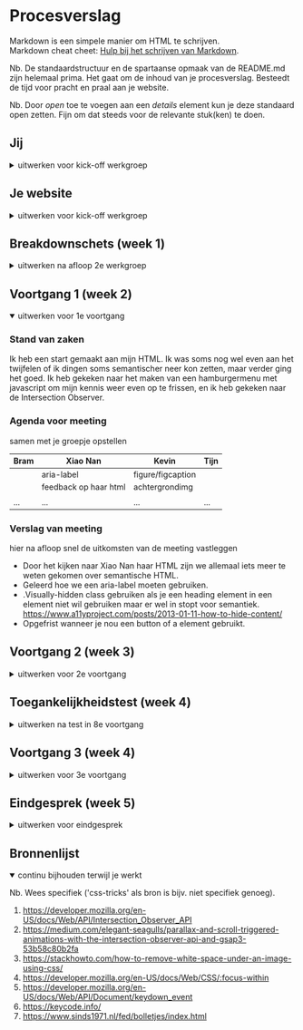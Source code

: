 # Procesverslag
Markdown is een simpele manier om HTML te schrijven.  
Markdown cheat cheet: [Hulp bij het schrijven van Markdown](https://github.com/adam-p/markdown-here/wiki/Markdown-Cheatsheet).

Nb. De standaardstructuur en de spartaanse opmaak van de README.md zijn helemaal prima. Het gaat om de inhoud van je procesverslag. Besteedt de tijd voor pracht en praal aan je website.

Nb. Door *open* toe te voegen aan een *details* element kun je deze standaard open zetten. Fijn om dat steeds voor de relevante stuk(ken) te doen.

## Jij

<details>
<summary>uitwerken voor kick-off werkgroep</summary>

### Auteur:
Bram Tersteeg.

#### Je startniveau:
Rood, ken wel een beetje maar ben nog niet mega goed.

#### Je focus:
Surface plane en responsive
 
</details>


## Je website

<details>
<summary>uitwerken voor kick-off werkgroep</summary>

### Je opdracht:
https://www.orsm.jp/#top

#### Screenshot(s) van de eerste pagina (small screen): 
Landing section
<img src="images/screenshots/screenshot_1.png" width="375px" alt="Op de landing section is een achtergrond, menu en een afbeelding te zien. Ook is er een button te zien die aangeeft dat je naar beneden moet scrollen.">

#### Screenshot(s) van de tweede pagina (small screen):
Begin animatie
<img src="images/screenshots/screenshot_2.png" width="375px" alt="De section begint met een animatie die het scherm uit beweegt. Hierna is het nieuws zichtbaar">
News section
<img src="images/screenshots/screenshot_3.png" width="375px" alt="Na de animatie is er nieuws te zien met een paar categorieën. Ook bevinden zich er een aantal afbeeldingen omheen en een verticaal scroll menu.">
 
</details>



## Breakdownschets (week 1)

<details>
<summary>uitwerken na afloop 2e werkgroep</summary>

### de hele pagina: 
<img src="images/breakdown_schetsen/breakdown_hele_pagina.jpg" width="375px" alt="breakdown van de hele pagina">

### dynamisch deel 1 (scrollanimatie): 
<img src="images/breakdown_schetsen/breakdown_dynamisch_deel1.jpg" width="375px" alt="breakdown van het begin van de scrollanimatie">
<img src="images/breakdown_schetsen/breakdown_dynamisch_deel2.jpg" width="375px" alt="breakdown van de scrollanimatie halverwege">

### dynamisch deel 2 (hamburgermenu mobiel): 
<img src="images/breakdown_schetsen/breakdown_dynamisch2_deel1.jpg" width="375px" alt="breakdown van het menu dat openklapt">

</details>





## Voortgang 1 (week 2)

<details open>
<summary>uitwerken voor 1e voortgang</summary>

### Stand van zaken
Ik heb een start gemaakt aan mijn HTML. Ik was soms nog wel even aan het twijfelen of ik dingen soms semantischer neer kon zetten, maar verder ging het goed. Ik heb gekeken naar het maken van een hamburgermenu met javascript om mijn kennis weer even op te frissen, en ik heb gekeken naar de Intersection Observer.  


### Agenda voor meeting
samen met je groepje opstellen

| Bram     | Xiao Nan         | Kevin    | Tijn        |
| ---      | ---              | ---      | ---         |
|  | aria-label | figure/figcaption |  |
|          | feedback op haar html | achtergrondimg |   |
|          |                  |          |             |
| ...      | ...              | ...      | ...         |


### Verslag van meeting
hier na afloop snel de uitkomsten van de meeting vastleggen

- Door het kijken naar Xiao Nan haar HTML zijn we allemaal iets meer te weten gekomen over semantische HTML.
- Geleerd hoe we een aria-label moeten gebruiken.
- .Visually-hidden class gebruiken als je een heading element in een element niet wil gebruiken maar er wel in stopt voor semantiek. https://www.a11yproject.com/posts/2013-01-11-how-to-hide-content/ 
- Opgefrist wanneer je nou een button of a element gebruikt.

</details>


## Voortgang 2 (week 3)

<details>
<summary>uitwerken voor 2e voortgang</summary>

### Stand van zaken
Ik ben verder gegaan aan mijn HTML en heb hierbij wat content toegevoegd aan mijn website. De sections staan en zijn nu scrollbaar met de intersection observer (hoewel deze het nu even niet goed doet.) Ik ben van plan alle content eerst in de website te zetten en daarna aan de animaties te beginnen.


### Agenda voor meeting
samen met je groepje opstellen

| Bram     | Xiao Nan          | Kevin    | Tijn       |
| ---            | ---                | ---          | ---              |
| toevoegen van een slider | witruimte tussen afbeelding en section weghalen | hamburgermenu |    |
|                |                    |              |                  |
| ...            | ...                | ...          | ...              |

Bonus tip van Yunus: Schrijf zo helder mogelijke css, toepassen van bepaalde structuur kan helpen.

### Verslag van meeting
hier na afloop snel de uitkomsten van de meeting vastleggen

- Door de link naar Sanne zijn voorbeelden over sliders, wist ik beter hoe ik mijn eigen sliders aan moest pakken.
- Ik ben iets meer te weten gekomen over debuggen, omdat Xiao Nan een probleem had waar de studentassistenten ook niet zo snel een antwoord op wisten.

</details>


## Toegankelijkheidstest (week 4)

<details>
<summary>uitwerken na test in 8e voortgang</summary>

### Bevindingen
1. Button voor het hamburgermenu word overgeslagen aan het begin.
2. Als het menu openstaat is andere content op de pagina nog gewoon toegankelijk wat niet hoort.
3. Met de screenreader was er een goede scheiding tussen Engelse en Japanese content en veranderde hij goed van stem. Alleen konder sommige aria-labels nog duidelijker.
4. Met de wazige bril was sommige tekst soms slecht leesbaar, dit gelde vooral voor de content van de slider.

#### Overgeslagen hamburgericoon (Toetsenbord)
Bij het tabben door de website werd op mobiel elke keer het hamburgermenu overgeslagen en ging je meteen naar de live section toe. 

Ik had hiernaar gekeken en wat het had opgelost was om de tabIndex van 0 naar 1 te veranderen.

<img src="images/tabindex0.png" width="375px" alt="Image waar de tabindex 0 is">
<img src="images/tabindex1.png" width="375px" alt="Image waar de tabindex 1 is">


#### Alle content toegankelijk als menu openstaat (Toetsenbord)
Bij het tabben kwam ik er achter dat als het menu openstaat hij gewoon naar de volgende section toe tabbed als je bij het laatste menu item bent.

Michiel en ik hadden dit nagevraagd aan Sanne en hij gaf ons een paar links waarmee we dit probleem aan konden pakken.

1. https://developer.mozilla.org/en-US/docs/Web/API/Document/keydown_event
2. https://developer.mozilla.org/en-US/docs/Web/CSS/:focus-within
3. https://keycode.info/

Ik heb besloten hiernaar te gaan kijken als ik tijd over heb.

#### Zowel Japans als Engels (screenreader)
Voor mijn website was het een uitdaging om zowel Japans en Engels leesbaar te kunnen maken met de screenreader. Gelukkig ging dit goed omdat ik al vrij vroeg op Japanse elementen de lang had verandert naar "ja". Het enige wat soms nog een beetje moeizaam ging was dat ik een element slecht had uitgelegd of dat twee elementen die gewrapped waren niet goed voor werder gelezen.

<img src="images/back_to_top_button_before.png" width="375px" alt="back to top button voor veranderingen">

Na een gesprekje te hebben gehad met Sanne vertelde hij over aria-hidden="true". Ik heb dit opgezocht en toen zelf proberen te gebruiken.
https://developer.mozilla.org/en-US/docs/Web/Accessibility/ARIA/ARIA_Techniques/Using_the_aria-hidden_attribute

<img src="images/back_to_top_button_after.png" width="375px" alt="back to top button na veranderingen">


#### Sommige content onleesbaar voor slechtzienden
Door een wazige bril op te hebben gezet kwam ik erachter dat kleine dingen in de slider bijvoorbeeld slecht leesbaar waren. Daarom heb ik besloten de mobiele versie van de website ook mee te maken. De titels waren wel groot genoeg om te lezen met de bril op. Ik zou dit op kunnen lossen door op mobiel specifiek, de kleine content uit de slider bijvoorbeeld grotere blokken te kunnen geven.

<img src="images/slider_voor.png" width="375px" alt="de slider voor de veranderingen">
<img src="images/slider_na.png" width="375px" alt="de slider na de veranderingen">


</details>





## Voortgang 3 (week 4)

<details>
<summary>uitwerken voor 3e voortgang</summary>

### Stand van zaken

Ik heb een tijd zitten twijfelen om mobiel anders te maken dan desktop. In de echte site is er een aparte versie voor mobiel en desktop, hij stemt dit automatisch af op het device dat gebruikt word. Hierom leek mij dit leuk om dit ook te proberen, ik heb hierom nu images toegevoegd die tussen de section geplaatst worden als mobiele banners. Deze banners krijgen op groot scherm een display: none; zodat ze zichzelf verbergen. Ook werken de sliders anders op mobiel omdat ze zo beter leesbaar zijn.

Na het toevoegen van de banners op mobiel kwam hier helaas witruimte onder te zitten die ik niet weg kon krijgen. Na met Yunus gepraat te hebben vonden wij dit artikel:
https://stackhowto.com/how-to-remove-white-space-under-an-image-using-css/

In dit artikel stond dat je een display: block; op de image moest zetten. Dit heb ik ook gedaan en toen ging gelukkig de witruimte weg.

<img src="images/display_block.png" width="375px" alt="display block op image">


### Agenda voor meeting
samen met je groepje opstellen

| Bram      | Kevin         | Xiao Nan   |       
| ---            | ---                | ---          | 
| Animation voor section  | Niet meeschalende foto + tekst | rare witruimte boven foto   | 
| Mediaqueries | Overscroll-behavior | Javascript | 
| ...            | ...                | ...          | 


### Verslag van meeting
hier na afloop snel de uitkomsten van de meeting vastleggen

- Ik heb verduidelijking gekregen over hoe ik de animaties precies aan kan pakken.
- Kevin en Xiao Nan weten nu hoe ze de rare witruimte bij een foto weg kunnen krijgen als het ooit bij ze gebeurd.

</details>





## Eindgesprek (week 5)

<details>
<summary>uitwerken voor eindgesprek</summary>

### Stand van zaken
De laatste week was voor mij nog wel een beetje aanpoten. Ik wilde nog best veel dingen van mijn website uitwerken. Ik heb bijvoorbeeld kleine animaties uitgewerkt voor de pijltjes van de sliders, en voor de button in de video section waarmee je weer omhoog kon scrollen. Ik heb er ook voor gekozen om mijn code te verspreiden over meerdere css bestanden. Ik heb css bestanden gemaakt voor de meerdere formaten schermen en voor de section animaties.

Links zijn de keyframes van de arrow animatie te zien, en rechts die van de section animaties.

<img src="images/keyframes_van_de_arrow_animaties.png" width="375px" alt="keyframes van de arrow animaties">
<img src="images/keyframes_van_de_section_animaties.png" width="375px" alt="keyframes van de section animaties">

Ook heb ik geprobeerd om meerdere sliders in de website te zetten. Dit ging een beetje moeizaam omdat ik het moeilijk vond om de code van Sanne aan te passen. Dit was niet omdat Sanne warrige code schreef, maar omdat ik zelf nog niet heel goed ben in JavaScript :)

<img src="images/foutmelding.png" width="375px" alt="foutmelding">

Ik heb uiteindelijk Deanna om hulp gevraagd omdat ik er zelf niet uitkwam. Nadat ik haar om hulp had gevraagd kwam ik pas achter de fout. Toen ik aan het begin van de dag de sliders in de website ging zetten had ik ze allemaal dezelfde IDs gegeven, element1, element2 enz. Dit mag natuurlijk niet dus had ik ze aangepast, maar ik had de bolletjes hun href niet mee verandert waardoor ze stuk gingen. Dit realiseerde ik me natuurlijk pas nadat ik Deanna een berichtje had gestuurd. 

<img src="images/nav_voor.png" width="375px" alt="nav voor mijn aanpassing">
<img src="images/nav_na.png" width="375px" alt="na na mijn aanpassing">

Ik heb ook mijn intersection observer bijgewerkt zodat hij het weer zou doen. De code die ik al gebruikte was nog niet goed geoptimaliseerd voor het gebruik van scroll-snap daarom ben ik gaan zoeken naar een ander voorbeeld die wel werkte.

https://codepen.io/michellebarker/pen/XwQXGv

Ik vond het fijne aan dit voorbeeld dat hij aparte functies had gemaakt voor het toevoegen en verwijderen van de class.

<img src="images/IO_oud.png" width="375px" alt="oude code van de intersection observer" style="vertical-align: top;">
<img src="images/IO_nieuw.png" width="375px" alt="nieuwe code van de intersection observer">

Ik heb me de laatste dag bezig gehouden met alles netjes maken. Ik heb bijvoorbeeld de section animaties toegevoegd. Dit had ik de dag ervoor ook geprobeerd met een ::before en ::after maar dat lukte mij helaas niet. Daarom had ik op de laatste dag ervoor gekozen om dit toch te doen met een aparte div waar alle images in stonden. 

<img src="images/section_animatie_div.png" width="375px" alt="div waar de images van de section animatie in staan">

Er zijn een hele boel dingen die ik helaas nog niet uit heb kunnen werken omdat ik hier niet genoeg tijd voor over had. 

- De modal popup die opkomt als je op de detail button drukt.
- Op mobiel zorgen dat je in het hamburger menu blijft als je hem opent doormiddel van tabben.
- Nav menu met dots aan de zijkant dat verandert op basis van welke section je zit. 
- Sticky menu dat met je mee scrollt.

### Screenshot(s)

Hieronder zijn de eindresultaten van mijn website te zien. Door de scroll-snap kan ik helaas mijn medium en large screen niet screenshotten, maar deze zijn gelukkig in mijn testomgeving te vinden. 

<img src="images/website_mobile.jpg" width="375px" alt="mijn website op mobiel">

</details>

## Bronnenlijst

<details open>
<summary>continu bijhouden terwijl je werkt</summary>

Nb. Wees specifiek ('css-tricks' als bron is bijv. niet specifiek genoeg).

1. https://developer.mozilla.org/en-US/docs/Web/API/Intersection_Observer_API
2. https://medium.com/elegant-seagulls/parallax-and-scroll-triggered-animations-with-the-intersection-observer-api-and-gsap3-53b58c80b2fa
3. https://stackhowto.com/how-to-remove-white-space-under-an-image-using-css/
4. https://developer.mozilla.org/en-US/docs/Web/CSS/:focus-within
5. https://developer.mozilla.org/en-US/docs/Web/API/Document/keydown_event
6. https://keycode.info/
7. https://www.sinds1971.nl/fed/bolletjes/index.html

</details>